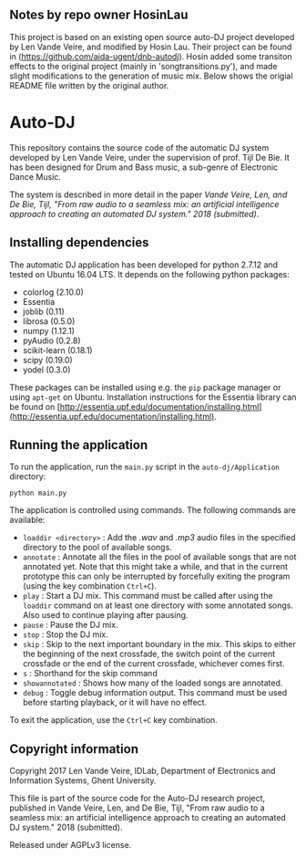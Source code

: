 ## Notes by repo owner HosinLau
This project is based on an existing open source auto-DJ project developed by Len Vande Veire, and modified by Hosin Lau. Their project can be found in (https://github.com/aida-ugent/dnb-autodj). Hosin added some transiton effects to the original project (mainly in 'songtransitions.py'), and made slight modifications to the generation of music mix. Below shows the origial README file written by the original author.

# Auto-DJ
This repository contains the source code of the automatic DJ system developed by Len Vande Veire, under the supervision of prof. Tijl De Bie. It has been designed for Drum and Bass music, a sub-genre of Electronic Dance Music.

The system is described in more detail in the paper _Vande Veire, Len, and De Bie, Tijl, "From raw audio to a seamless mix: an artificial intelligence approach to creating an automated DJ system." 2018 (submitted)_.

## Installing dependencies

The automatic DJ application has been developed for python 2.7.12 and tested on Ubuntu 16.04 LTS. It depends on the following python packages:

* colorlog (2.10.0)
* Essentia
* joblib (0.11)
* librosa (0.5.0)
* numpy (1.12.1)
* pyAudio (0.2.8)
* scikit-learn (0.18.1)
* scipy (0.19.0)
* yodel (0.3.0)

These packages can be installed using e.g. the `pip` package manager or using `apt-get` on Ubuntu. Installation instructions for the Essentia library can be found on [http://essentia.upf.edu/documentation/installing.html](http://essentia.upf.edu/documentation/installing.html).

## Running the application

To run the application, run the `main.py` script in the `auto-dj/Application` directory:

`python main.py`

The application is controlled using commands. The following commands are available:

* `loaddir <directory>` : Add the _.wav_ and _.mp3_ audio files in the specified directory to the pool of available songs.
* `annotate` : Annotate all the files in the pool of available songs that are not annotated yet. Note that this might take a while, and that in the current prototype this can only be interrupted by forcefully exiting the program (using the key combination `Ctrl+C`).
* `play` : Start a DJ mix. This command must be called after using the `loaddir` command on at least one directory with some annotated songs. Also used to continue playing after pausing.
* `pause` : Pause the DJ mix.
* `stop` : Stop the DJ mix.
* `skip` : Skip to the next important boundary in the mix. This skips to either the beginning of the next crossfade, the switch point of the current crossfade or the end of the current crossfade, whichever comes first.
* `s` : Shorthand for the skip command
* `showannotated` : Shows how many of the loaded songs are annotated.
* `debug` : Toggle debug information output. This command must be used before starting playback, or it will have no effect.

To exit the application, use the `Ctrl+C` key combination.

## Copyright information
Copyright 2017 Len Vande Veire, IDLab, Department of Electronics and Information Systems, Ghent University.

This file is part of the source code for the Auto-DJ research project, published in Vande Veire, Len, and De Bie, Tijl, "From raw audio to a seamless mix: an artificial intelligence approach to creating an automated DJ system." 2018 (submitted).

Released under AGPLv3 license.
